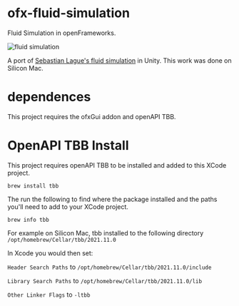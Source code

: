 # ofx-fluid-simulation
Fluid Simulation in openFrameworks.

![fluid simulation](fs.png)

A port of [Sebastian Lague's fluid simulation](https://github.com/SebLague/Fluid-Sim/) in Unity. This work was done on Silicon Mac.

# dependences

This project requires the ofxGui addon and openAPI TBB.

# OpenAPI TBB Install

This project requires openAPI TBB to be installed and added to this XCode project.

    brew install tbb

The run the following to find where the package installed and the paths you'll need to add to your XCode project.

    brew info tbb

For example on Silicon Mac, tbb installed to the following directory `/opt/homebrew/Cellar/tbb/2021.11.0`

In Xcode you would then set:

`Header Search Paths` to  `/opt/homebrew/Cellar/tbb/2021.11.0/include`

`Library Search Paths` to `/opt/homebrew/Cellar/tbb/2021.11.0/lib`

`Other Linker Flags` to `-ltbb`
